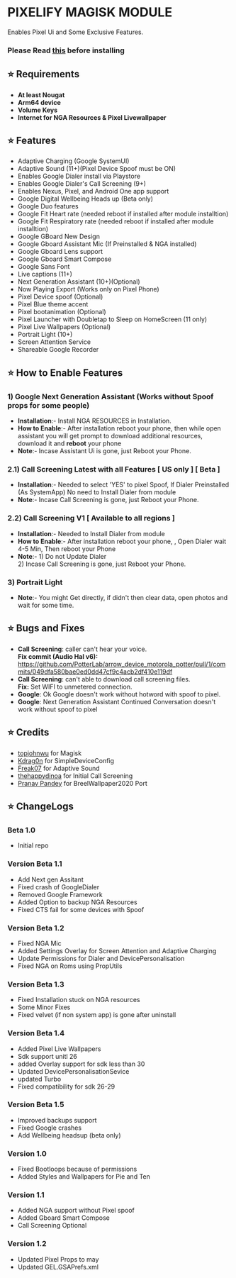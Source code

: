 # PIXELIFY MAGISK MODULE
Enables Pixel Ui and Some Exclusive Features.<br>

### Please Read [this](https://github.com/Kingsman44/magisk_module_pixelify#-how-to-enable-features) before installing

## ⭐ Requirements
- **At least Nougat**
- **Arm64 device**
- **Volume Keys**
- **Internet for NGA Resources & Pixel Livewallpaper**

## ⭐ Features
-   Adaptive Charging (Google SystemUI)
-   Adaptive Sound (11+)(Pixel Device Spoof must be ON)
-   Enables Google Dialer install via Playstore
-   Enables Google Dialer's Call Screening (9+)
-   Enables Nexus, Pixel, and Android One app support
-   Google Digital Wellbeing Heads up (Beta only)
-   Google Duo features
-   Google Fit Heart rate (needed reboot if installed after module installtion)
-   Google Fit Respiratory rate (needed reboot if installed after module installtion)
-   Google GBoard New Design
-   Google Gboard Assistant Mic (If Preinstalled & NGA installed)
-   Google Gboard Lens support
-   Google Gboard Smart Compose
-   Google Sans Font
-   Live captions (11+)
-   Next Generation Assistant (10+)(Optional)
-   Now Playing Export (Works only on Pixel Phone)
-   Pixel Device spoof (Optional)
-   Pixel Blue theme accent
-   Pixel bootanimation (Optional)
-   Pixel Launcher with Doubletap to Sleep on HomeScreen (11 only)
-   Pixel Live Wallpapers (Optional)
-   Portrait Light (10+)
-   Screen Attention Service
-   Shareable Google Recorder

## ⭐ How to Enable Features

### 1) Google Next Generation Assistant (Works without Spoof props for some people)
- **Installation**:- Install NGA RESOURCES in Installation.<br>
- **How to Enable**:- After installation reboot your phone, then while open assistant you will get prompt to download additional resources, download it and **reboot** your phone<br>
- **Note**:- Incase Assistant Ui is gone, just Reboot your Phone.<br>

### 2.1) Call Screening Latest with all Features [ US only ] [ Beta ]
- **Installation**:- Needed to select 'YES' to pixel Spoof, If Dialer Preinstalled (As SystemApp) No need to Install Dialer from module <br>
- **Note**:- Incase Call Screening is gone, just Reboot your Phone.<br> 

### 2.2) Call Screening V1 [ Available to all regions ]
- **Installation**:- Needed to Install Dialer from module <br>
- **How to Enable**:- After installation reboot your phone, , Open Dialer wait 4-5 Min, Then reboot your Phone<br>
- **Note**:- 1) Do not Update Dialer
<br>2) Incase Call Screening is gone, just Reboot your Phone.<br>

### 3) Portrait Light
- **Note**:- You might Get directly, if didn't then clear data, open photos and wait for some time.<br>

## ⭐ Bugs and Fixes
- **Call Screening**: caller can't hear your voice.<br>
**Fix commit (Audio Hal v6):** https://github.com/PotterLab/arrow_device_motorola_potter/pull/1/commits/049dfa580bae0ed0dd47cf9c4acb2df410e119df
- **Call Screening**: can't able to download call screening files.<br>
**Fix:** Set WIFI to unmetered connection. <br>
- **Google**: Ok Google doesn't work without hotword with spoof to pixel.<br>
- **Google**: Next Generation Assistant Continued Conversation doesn't work without spoof to pixel<br>

## ⭐ Credits
- [topjohnwu](https://github.com/topjohnwu) for Magisk
- [Kdrag0n](https://github.com/kdrag0n) for SimpleDeviceConfig
- [Freak07](https://forum.xda-developers.com/m/freak07.3428502/) for Adaptive Sound
- [thehappydinoa](https://github.com/thehappydinoa) for Initial Call Screening
- [Pranav Pandey](https://forum.xda-developers.com/m/pranav-pandey.3962236/) for BreelWallpaper2020 Port

## ⭐ ChangeLogs
### Beta 1.0
- Initial repo

### Version Beta 1.1
- Add Next gen Assitant
- Fixed crash of GoogleDialer
- Removed Google Framework
- Added Option to backup NGA Resources
- Fixed CTS fail for some devices with Spoof 

### Version Beta 1.2
- Fixed NGA Mic
- Added Settings Overlay for Screen Attention and Adaptive Charging
- Update Permissions for Dialer and DevicePersonalisation
- Fixed NGA on Roms using PropUtils

### Version Beta 1.3
- Fixed Installation stuck on NGA resources
- Some Minor Fixes
- Fixed velvet (if non system app) is gone after uninstall

### Version Beta 1.4
- Added Pixel Live Wallpapers
- Sdk support unitl 26
- added Overlay support for sdk less than 30
- Updated DevicePersonalisationSevice
- updated Turbo
- Fixed compatibility for sdk 26-29

### Version Beta 1.5
- Improved backups support
- Fixed Google crashes
- Add Wellbeing headsup (beta only)

### Version 1.0
- Fixed Bootloops because of permissions
- Added Styles and Wallpapers for Pie and Ten

### Version 1.1
- Added NGA support without Pixel spoof
- Added Gboard Smart Compose
- Call Screening Optional

### Version 1.2
- Updated Pixel Props to may
- Updated GEL.GSAPrefs.xml
